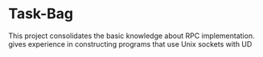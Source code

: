 # Task-Bag
This project consolidates the basic knowledge about RPC implementation. gives experience in constructing programs that use Unix sockets with UD
